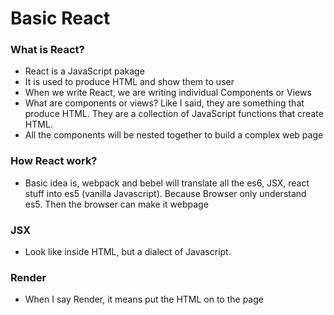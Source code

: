 # Basic React

### What is React?
- React is a JavaScript pakage
- It is used to produce HTML and show them to user
- When we write React, we are writing individual Components or Views
- What are components or views? Like I said, they are something that produce HTML. They are a collection of JavaScript functions that create HTML. 
- All the components will be nested together to build a complex web page

### How React work?
- Basic idea is, webpack and bebel will translate all the es6, JSX, react stuff into es5 (vanilla Javascript). Because Browser only understand es5. Then the browser can make it webpage

### JSX
- Look like inside HTML, but a dialect of Javascript. 
### Render
- When I say Render, it means put the HTML on to the page
